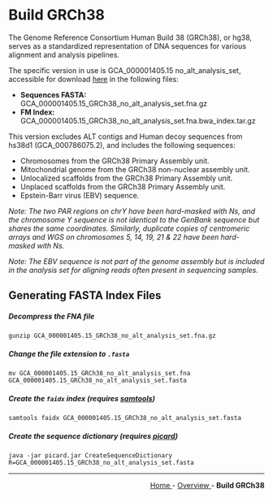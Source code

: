 
# Build GRCh38

The Genome Reference Consortium Human Build 38 (GRCh38), or hg38, serves as a standardized representation of DNA sequences for various alignment and analysis pipelines.

The specific version in use is GCA_000001405.15 no_alt_analysis_set, accessible for download [here](https://ftp.ncbi.nlm.nih.gov/genomes/all/GCA/000/001/405/GCA_000001405.15_GRCh38/seqs_for_alignment_pipelines.ucsc_ids/) in the following files:

- **Sequences FASTA:** GCA_000001405.15_GRCh38_no_alt_analysis_set.fna.gz
- **FM Index:** GCA_000001405.15_GRCh38_no_alt_analysis_set.fna.bwa_index.tar.gz

This version excludes ALT contigs and Human decoy sequences from hs38d1 (GCA_000786075.2), and includes the following sequences:

- Chromosomes from the GRCh38 Primary Assembly unit.
- Mitochondrial genome from the GRCh38 non-nuclear assembly unit.
- Unlocalized scaffolds from the GRCh38 Primary Assembly unit.
- Unplaced scaffolds from the GRCh38 Primary Assembly unit.
- Epstein-Barr virus (EBV) sequence.

*Note: The two PAR regions on chrY have been hard-masked with Ns, and the chromosome Y sequence is not identical to the GenBank sequence but shares the same coordinates. Similarly, duplicate copies of centromeric arrays and WGS on chromosomes 5, 14, 19, 21 & 22 have been hard-masked with Ns.*

*Note: The EBV sequence is not part of the genome assembly but is included in the analysis set for aligning reads often present in sequencing samples.*

## Generating FASTA Index Files

##### Decompress the FNA file 

```text
gunzip GCA_000001405.15_GRCh38_no_alt_analysis_set.fna.gz
```

##### Change the file extension to `.fasta `

```text
mv GCA_000001405.15_GRCh38_no_alt_analysis_set.fna GCA_000001405.15_GRCh38_no_alt_analysis_set.fasta
```

##### Create the `faidx` index (requires [samtools](https://www.htslib.org/))

```text
samtools faidx GCA_000001405.15_GRCh38_no_alt_analysis_set.fasta
```

##### Create the sequence dictionary (requires [picard](https://broadinstitute.github.io/picard/))

```text
java -jar picard.jar CreateSequenceDictionary R=GCA_000001405.15_GRCh38_no_alt_analysis_set.fasta
```

---

<!-- This section relies on the html links generated by GitHub Pages 
and will not render correctly in Markdown -->
<div style="text-align: right">
    <a href="/pipelines-docs/"> Home </a> -
    <a href="0_Overview.html"> Overview </a> -
    <a> <b> Build GRCh38 </b> </a>
</div>